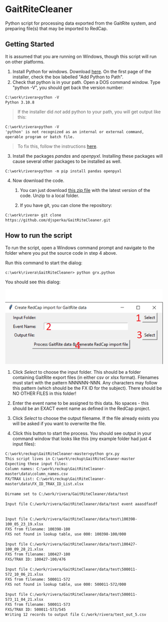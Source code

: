 # GaitRiteCleaner

Python script for processing data exported from the GaitRite system, 
and preparing file(s) that may be imported to RedCap.

## Getting Started

It is assumed that you are running on Windows, though this script will run on other platforms.

1. Install Python for windows. Download [here](https://www.python.org/downloads/). On the first page of the installer, 
check the box labelled "Add Python to Path". 
2. Check that python is in your path. Open a DOS command window. Type "python -V", you should get back the version number:
```batch
C:\work\rivera>python -V
Python 3.10.8
```

> If the installer did *not* add python to your path, you will get output like this:

```batch
C:\work\rivera>python -V
'python' is not recognized as an internal or external command,
operable program or batch file.
```

> To fix this, follow the instructions [here](https://datatofish.com/add-python-to-windows-path/).

3. Install the packages *pandas* and *openpyxl*. Installing these packages will cause several
other packages to be installed as well. 

```batch
C:\work\rivera>python -m pip install pandas openpyxl
```

4. Now download the code. 
    1. You can just download [this zip file](https://github.com/djsperka/GaitRiteCleaner/archive/refs/heads/master.zip) 
with the latest version of the code. Unzip to a local folder. 

    2. If you have git, you can clone the repository:
```batch
C:\work\rivera> git clone https://github.com/djsperka/GaitRiteCleaner.git
```

## How to run the script
To run the script, open a Windows command prompt and navigate to the folder where
you put the source code in step 4 above. 

Run this command to start the dialog:
```batch
c:\work\rivera\GaitRiteCleaner> python grx.python
```

You should see this dialog:

![GaitRiteCleaner dialog](grx-dialog.png)

1. Click *Select* to choose the input folder. This should be a folder containing
GaitRite export files (in either csv or xlsx format). Filenames must 
start with the pattern NNNNNN-NNN. Any characters may follow this pattern
(which should be the FX ID for the subject). There should be NO OTHER FILES in this folder!

2. Enter the event name to be assigned to this data. No spaces - this should be an EXACT event name as defined
in the RedCap project. 

3. Click *Select* to choose the output filename. If the file already exists you will be asked if you want to overwrite the 
file. 

4. Click this button to start the process. You should see output in your command window that looks like this (my example folder had just 4 input files):

```batch
C:\work\reckup\GaitRiteCleaner-master>python grx.py
This script lives in C:\work\reckup\GaitRiteCleaner-master
Expecting these input files:
Column names: C:\work\reckup\GaitRiteCleaner-master\data\column_names.csv
FX/TRAX List: C:\work\reckup\GaitRiteCleaner-master\data\FX_ID_TRAX_ID_List.xlsx

Dirname set to C:/work/rivera/GaitRiteCleaner/data/test

Input file C:/work/rivera/GaitRiteCleaner/data/test event aaasdfasdf


Input file C:/work/rivera/GaitRiteCleaner/data/test\100398-100_05_23_19.xlsx
FXS from filename: 100398-100
FXS not found in lookup table, use 000: 100398-100/000

Input file C:/work/rivera/GaitRiteCleaner/data/test\100427-100_09_28_21.xlsx
FXS from filename: 100427-100
FXS/TRAX ID: 100427-100/476

Input file C:/work/rivera/GaitRiteCleaner/data/test\500011-572_10_06_21.xlsx
FXS from filename: 500011-572
FXS not found in lookup table, use 000: 500011-572/000

Input file C:/work/rivera/GaitRiteCleaner/data/test\500011-573_11_04_21.xlsx
FXS from filename: 500011-573
FXS/TRAX ID: 500011-573/545
Writing 12 records to output file C:/work/rivera/test_out_5.csv
```


